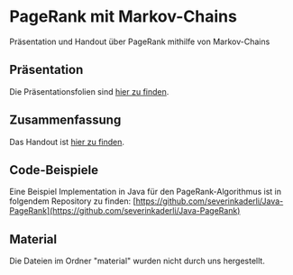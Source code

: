 # PageRank mit Markov-Chains
Präsentation und Handout über PageRank mithilfe von Markov-Chains

## Präsentation
Die Präsentationsfolien sind [hier zu finden](slides.pdf).

## Zusammenfassung
Das Handout ist [hier zu finden](handout.pdf).

## Code-Beispiele
Eine Beispiel Implementation in Java für den PageRank-Algorithmus ist in folgendem Repository zu finden: [https://github.com/severinkaderli/Java-PageRank](https://github.com/severinkaderli/Java-PageRank) 

## Material
Die Dateien im Ordner "material" wurden nicht durch uns hergestellt.
